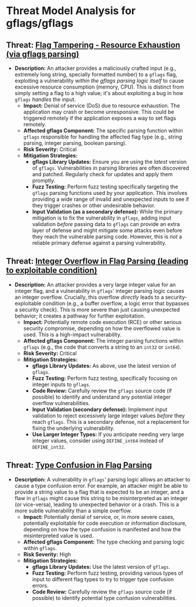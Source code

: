 # Threat Model Analysis for gflags/gflags

## Threat: [Flag Tampering - Resource Exhaustion (via gflags parsing)](./threats/flag_tampering_-_resource_exhaustion__via_gflags_parsing_.md)

*   **Description:** An attacker provides a maliciously crafted input (e.g., extremely long string, specially formatted number) to a `gflags` flag, exploiting a vulnerability *within the gflags parsing logic itself* to cause excessive resource consumption (memory, CPU). This is distinct from simply setting a flag to a high value; it's about exploiting a bug in how `gflags` *handles* the input.
    *   **Impact:** Denial of service (DoS) due to resource exhaustion. The application may crash or become unresponsive. This could be triggered remotely if the application exposes a way to set flags remotely.
    *   **Affected gflags Component:** The specific parsing function within `gflags` responsible for handling the affected flag type (e.g., string parsing, integer parsing, boolean parsing).
    *   **Risk Severity:** Critical
    *   **Mitigation Strategies:**
        *   **gflags Library Updates:**  Ensure you are using the *latest* version of `gflags`.  Vulnerabilities in parsing libraries are often discovered and patched.  Regularly check for updates and apply them promptly.
        *   **Fuzz Testing:**  Perform fuzz testing specifically targeting the `gflags` parsing functions used by your application.  This involves providing a wide range of invalid and unexpected inputs to see if they trigger crashes or other undesirable behavior.
        *   **Input Validation (as a secondary defense):** While the primary mitigation is to fix the vulnerability in `gflags`, adding input validation *before* passing data to `gflags` can provide an extra layer of defense and might mitigate some attacks even before they reach the vulnerable parsing code.  However, this is *not* a reliable primary defense against a parsing vulnerability.

## Threat: [Integer Overflow in Flag Parsing (leading to exploitable condition)](./threats/integer_overflow_in_flag_parsing__leading_to_exploitable_condition_.md)

*   **Description:**  An attacker provides a very large integer value for an integer flag, and a vulnerability in `gflags`' integer parsing logic causes an integer overflow.  Crucially, this overflow *directly* leads to a security-exploitable condition (e.g., a buffer overflow, a logic error that bypasses a security check). This is more severe than just causing unexpected behavior; it creates a pathway for further exploitation.
    *   **Impact:**  Potentially remote code execution (RCE) or other serious security compromise, depending on how the overflowed value is used. This is a high-impact vulnerability.
    *   **Affected gflags Component:** The integer parsing functions within `gflags` (e.g., the code that converts a string to an `int32` or `int64`).
    *   **Risk Severity:** Critical
    *   **Mitigation Strategies:**
        *   **gflags Library Updates:**  As above, use the latest version of `gflags`.
        *   **Fuzz Testing:**  Perform fuzz testing, specifically focusing on integer inputs to `gflags`.
        *   **Code Review:**  Carefully review the `gflags` source code (if possible) to identify and understand any potential integer overflow vulnerabilities.
        *   **Input Validation (secondary defense):**  Implement input validation to reject excessively large integer values *before* they reach `gflags`.  This is a secondary defense, not a replacement for fixing the underlying vulnerability.
        * **Use Larger Integer Types:** If you anticipate needing very large integer values, consider using `DEFINE_int64` instead of `DEFINE_int32`.

## Threat: [Type Confusion in Flag Parsing](./threats/type_confusion_in_flag_parsing.md)

* **Description:** A vulnerability in `gflags`' parsing logic allows an attacker to cause a type confusion error. For example, an attacker might be able to provide a string value to a flag that is expected to be an integer, and a flaw in `gflags` might cause this string to be misinterpreted as an integer (or vice-versa), leading to unexpected behavior or a crash. This is a more subtle vulnerability than a simple overflow.
    * **Impact:**  Potentially denial of service, or, in more severe cases, potentially exploitable for code execution or information disclosure, depending on how the type confusion is manifested and how the misinterpreted value is used.
    * **Affected gflags Component:** The type checking and parsing logic within `gflags`.
    * **Risk Severity:** High
    * **Mitigation Strategies:**
        * **gflags Library Updates:** Use the latest version of `gflags`.
        * **Fuzz Testing:** Perform fuzz testing, providing various types of input to different flag types to try to trigger type confusion errors.
        * **Code Review:** Carefully review the `gflags` source code (if possible) to identify potential type confusion vulnerabilities.

